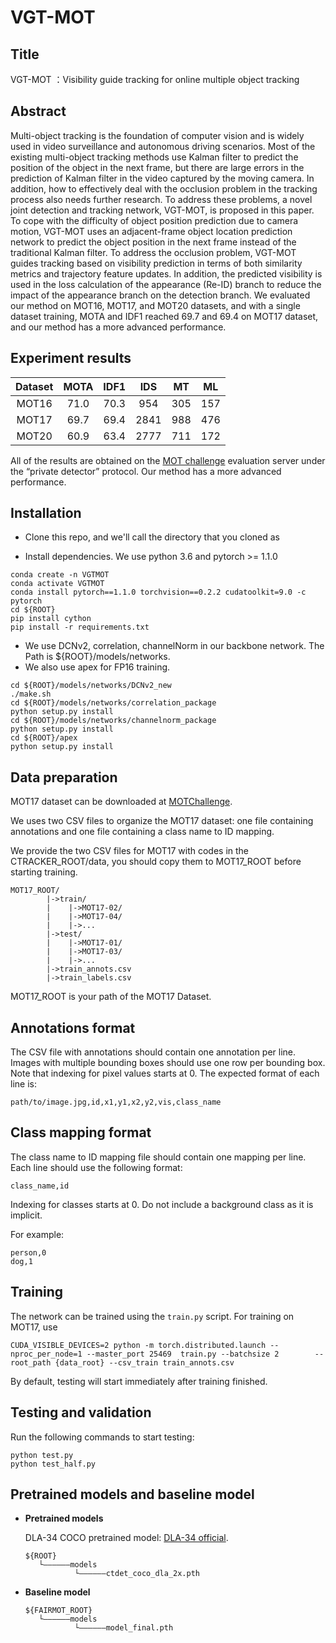 # VGT-MOT

## Title

VGT-MOT ：Visibility guide tracking for online multiple object tracking

## Abstract

Multi-object tracking is the foundation of computer vision and is widely used in video surveillance and autonomous driving scenarios. Most of the existing multi-object tracking methods use Kalman filter to predict the position of the object in the next frame, but there are large errors in the prediction of Kalman filter in the video captured by the moving camera. In addition, how to effectively deal with the occlusion problem in the tracking process also needs further research. To address these problems, a novel joint detection and tracking network, VGT-MOT, is proposed in this paper. To cope with the difficulty of object position prediction due to camera motion, VGT-MOT uses an adjacent-frame object location prediction network to predict the object position in the next frame instead of the traditional Kalman filter. To address the occlusion problem, VGT-MOT guides tracking based on visibility prediction in terms of both similarity metrics and trajectory feature updates. In addition, the predicted visibility is used in the loss calculation of the appearance (Re-ID) branch to reduce the impact of the appearance branch on the detection branch. We evaluated our method on MOT16, MOT17, and MOT20 datasets, and with a single dataset training, MOTA and IDF1 reached 69.7 and 69.4 on MOT17 dataset, and our method has a more advanced performance.

## Experiment results

| Dataset | MOTA | IDF1 | IDS  |  MT  |  ML  |
| :-----: | :--: | :--: | :--: | :--: | :--: |
|  MOT16  | 71.0 | 70.3 | 954  | 305  | 157  |
|  MOT17  | 69.7 | 69.4 | 2841 | 988  | 476  |
|  MOT20  | 60.9 | 63.4 | 2777 | 711  | 172  |

All of the results are obtained on the [MOT challenge](https://motchallenge.net/) evaluation server under the “private detector” protocol. Our method has a more advanced performance.

## Installation

- Clone this repo, and we'll call the directory that you cloned as 

- Install dependencies. We use python 3.6 and pytorch >= 1.1.0

```
conda create -n VGTMOT
conda activate VGTMOT
conda install pytorch==1.1.0 torchvision==0.2.2 cudatoolkit=9.0 -c pytorch
cd ${ROOT}
pip install cython
pip install -r requirements.txt
```

- We use DCNv2, correlation, channelNorm  in our backbone network. The Path is ${ROOT}/models/networks.
- We also use apex for FP16 training.

```
cd ${ROOT}/models/networks/DCNv2_new
./make.sh
cd ${ROOT}/models/networks/correlation_package
python setup.py install
cd ${ROOT}/models/networks/channelnorm_package
python setup.py install
cd ${ROOT}/apex
python setup.py install
```

## Data preparation

MOT17 dataset can be downloaded at [MOTChallenge](https://motchallenge.net/data/MOT17/).

We uses two CSV files to organize the MOT17 dataset: one file containing annotations and one file containing a class name to ID mapping. 

We provide the two CSV files for MOT17 with codes in the CTRACKER_ROOT/data, you should copy them to MOT17_ROOT before starting training. 

```
MOT17_ROOT/
        |->train/
        |    |->MOT17-02/
        |    |->MOT17-04/
        |    |->...
        |->test/
        |    |->MOT17-01/
        |    |->MOT17-03/
        |    |->...
        |->train_annots.csv
        |->train_labels.csv
```

MOT17_ROOT is your path of the MOT17 Dataset.

## Annotations format

The CSV file with annotations should contain one annotation per line.
Images with multiple bounding boxes should use one row per bounding box.
Note that indexing for pixel values starts at 0.
The expected format of each line is:

```
path/to/image.jpg,id,x1,y1,x2,y2,vis,class_name
```

## Class mapping format

The class name to ID mapping file should contain one mapping per line.
Each line should use the following format:

```
class_name,id
```

Indexing for classes starts at 0.
Do not include a background class as it is implicit.

For example:

```
person,0
dog,1
```

## Training

The network can be trained using the `train.py` script. For training on MOT17, use

```
CUDA_VISIBLE_DEVICES=2 python -m torch.distributed.launch --nproc_per_node=1 --master_port 25469  train.py --batchsize 2        --root_path {data_root} --csv_train train_annots.csv
```

By default, testing will start immediately after training finished.

## Testing and validation

Run the following commands to start testing:

```
python test.py
python test_half.py
```

## Pretrained models and baseline model

- **Pretrained models**

  DLA-34 COCO pretrained model: [DLA-34 official](https://drive.google.com/file/d/1pl_-ael8wERdUREEnaIfqOV_VF2bEVRT/view). 

  ```
  ${ROOT}
     └——————models
             └——————ctdet_coco_dla_2x.pth
  ```

  

- **Baseline model**

  ```
  ${FAIRMOT_ROOT}
     └——————models
             └——————model_final.pth
  ```
